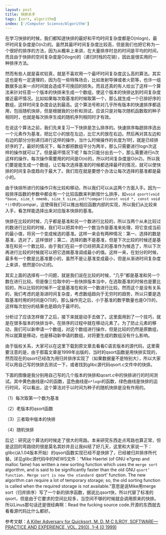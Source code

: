 ```yaml
---
layout: post
title: 快排杀手
tags: [sort, algorithm]
index: ['/Computer Science/Algorithm']
---
```


在学习快排的时候，我们都知道快排的最好和平均时间复杂度都是O(nlogn)，最坏时间复杂度是O(n2)的。虽然其最坏时间复杂度比较高，但是我们也把它称为一个很好的排序的方法，因为从概率上来讲，在大量排序时总的时间是平均的时间，而且由于快排的空间复杂度是O(logn)的（递归时栈的花销），因此是很实用的一种排序方法。

然而有些人就是喜欢较真，就是不喜欢用一个最坏时间复杂度这么高的算法。其实这也是有一定道理的，因为在一些特殊场合，比如发射导弹或者火箭等，也许一组数据多出来一点时间就会造成不可挽回的损失。而且还真的有人给出了这样一个算法来针对任意一个版本的快排来生成一个数组，使这个版本的快排达到时间复杂度接近最坏情况。比如如果每次取基准的时候取第一个，那么就生成一个已排好序的数组，这样时间复杂度会达到最高。这个算法号称对几乎所有版本的快速排序都适用，包括随机快排，但是根据我的分析和测试，应该只是对每次随机函数取的种子相同时，也就是每次排序生成的随机序列相同时才有效。

在说这个算法之前，我们先来复习一下快排是怎么排序的。快速排序每趟排序选出一个元素作为基准，把比它小的放在左边，比它大的放在右边。然后再对其左边和右边的部分分别递归进行这样的操作，当什么时候操作的长度为1时，就是已经排好序的了。最好的情况下，每次都把数组平分为两半，那么只需要进行logn次这样的操作就可以了。但是最坏情况下呢？每次只能分出去一个，那么需要进行n次这样的操作，每次操作需要用的时间是O(n)的，所以时间复杂度是O(n2)。所以我们要是能生成一个数组，让它每次选择基准的时候都选择最坏的情况，就可以使快排的时间复杂度趋向于最大了。我们现在就是要想个办法让每次选择的基准都是最小的。

由于快排所进行的操作只有比较和移动，所以我们可以从这两个方面入手。因为一般排序函数的参数中都会有一个比较函数来判断按什么排序，如`void qsort(void *base, size_t nmemb, size_t size,int(*compar)(const void *, const void *))`中的compar，这使得我们可以推出相应函数内部的实现，所以我们从比较来入手，看怎样能选择出来对应版本快排的基准。

快排在比较的时候，几乎都是基准和另一个数进行比较的，所以当两个从未比较过的数进行比较的时候，我们可以把其中的一个数当作是基准来处理，将它变成当前的最小值，将另一个变成候选的基准。这样一来会有两种情况：第一、选择的数是基准，选对了，这样很好；第二、选择的数不是基准，但是下次比较的时候还是基准在和另一个数比较，由于我们在前一步已经把真正的基准作为候选了，所以下次再进行比较的时候就可以把它选做基准调成最小的值。这样一来，在划分的时候，最多有一个数是比基准要小的，虽然不是让基准变成最小，但是从渐进时间复杂度上来讲，依然是O(n2)的。

其实上面的选择有一个问题，就是我们说在比较的时候，“几乎”都是基准和另一个数在进行比较。但是像三位取中的一些快排版本当中，在选取基准的时候也是要比较的，所以比较的时候不一定是基准在和另一个数进行比较。然而这个是没有关系的，我们考虑的是渐进时间复杂度，考虑数组趋向于无穷时的趋势，所以只要是选取基准时用的时间是O(1)的，那么操作完之后，小于基准的数字数量也是O(1)的，这样每次划分的结果也是趋向于最坏的。

分析过了应该怎样做了之后，接下来就是动手去做了。这里面用到了一个技巧，就是在很多版本的快排当中，在排序的过程中就在移动元素了。为了防止元素的移动，我们可以新申请一个数组，对这个数组进行操作，但是比较的仍然是原数组，所以就算是移动，也是移动新申请的数组，对将要生成的数组没有什么影响。

由于版权关系，大家可以在这里下载到原文章去看看C语言版本的源代码，这里需要注意的是，由于那篇文章是1999年出版的，当时的qsort函数是用快排实现的，然而现在的qsort已经改为用归并排序实现了（如果数据量不是特别大），所以大家可以用自己写的快排去测试一下，或者找到glibc源代码qsort.c文件中的快排。

下面的图像是我分别用自己写的几个版本的快排和qosrt.c中的快排进行的时间测试。其中黄色曲线是n2的函数，蓝色曲线是`n*logn`的函数，绿色曲线是快排的运行时间，可以看出，这个算法对于以时间为种子的随机快排是没有作用的。

（1）每次取第一个数为基准

（2）老版本的qsort函数

（3）三者取中版本的快排

（4）随机快排

后记：研究这个算法的时候走了很大的弯路。本来研究东西走点弯路也算正常，但是这回的弯路绕的很是莫名其妙并且让我纠结了好几天，这里和大家说一下：glibc(从1.04版本开始）的qsort函数实现已经不是快排了，已经被归并排序所代替。详见glibc源代码中的NEWS文件：“Mike Haertel (of GNU e?grep and malloc fame) has written a new sorting function which uses the `merge sort` algorithm, and is said to be significantly faster than the old GNU `qsort’ function. Merge sort is now the standard `qsort’ function. The new algorithm can require a lot of temporary storage; so, the old sorting function is called when the required storage is not available.”意思是说Mike用merge sort（归并排序）写了一个新的排序函数，据说比qsort快，所以代替了标准的qsort，但是由于它要求的空间比较多，当空间不够的时候就会调用原来的快排。所以Linus那句话还是很经典啊：Read the fucking source code.开源的东西就去看看源代码比什么都好。
 
参考文献：[A Killer Adversary for Quicksort, M. D. M C ILROY, SOFTWARE—PRACTICE AND EXPERIENCE, VOL. 29(0), 1–4 (0 1999)](http://citeseerx.ist.psu.edu/viewdoc/download?doi=10.1.1.68.3649&rep=rep1&type=pdf)

